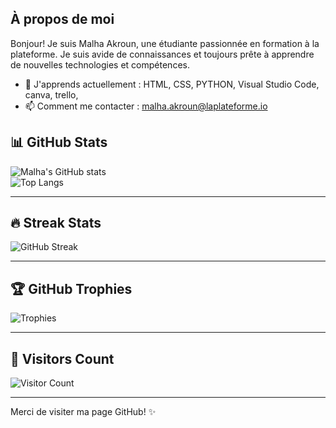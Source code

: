 


## À propos de moi

Bonjour! Je suis Malha Akroun, une étudiante passionnée en formation à la plateforme. Je suis avide de connaissances et toujours prête à apprendre de nouvelles technologies et compétences.

- 🌱 J'apprends actuellement : HTML, CSS, PYTHON, Visual Studio Code, canva, trello, 
- 📫 Comment me contacter : malha.akroun@laplateforme.io

## 📊 GitHub Stats

![Malha's GitHub stats](https://github-readme-stats.vercel.app/api?username=malha-akroun&show_icons=true&theme=radical)  
![Top Langs](https://github-readme-stats.vercel.app/api/top-langs/?username=malha-akroun&layout=compact&theme=radical)

---

## 🔥 Streak Stats  

![GitHub Streak](https://streak-stats.demolab.com?user=malha-akroun&theme=radical&hide_border=true)

---

## 🏆 GitHub Trophies  

![Trophies](https://github-profile-trophy.vercel.app/?username=malha-akroun&theme=radical&margin-w=15)

---

## 🧮 Visitors Count

![Visitor Count](https://komarev.com/ghpvc/?username=malha-akroun&color=blueviolet&style=flat-square)


---

Merci de visiter ma page GitHub! ✨





